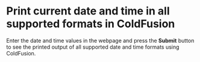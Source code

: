# Print current date and time in all supported formats in ColdFusion

Enter the date and time values in the webpage and press the **Submit** button to see the printed output of all supported date and time formats using ColdFusion. 